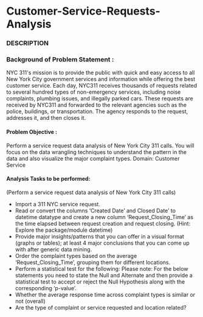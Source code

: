 # Customer-Service-Requests-Analysis
### DESCRIPTION

### Background of Problem Statement :

NYC 311's mission is to provide the public with quick and easy access to all New York City government services and information while offering the best customer service. Each day, NYC311 receives thousands of requests related to several hundred types of non-emergency services, including noise complaints, plumbing issues, and illegally parked cars. These requests are received by NYC311 and forwarded to the relevant agencies such as the police, buildings, or transportation. The agency responds to the request, addresses it, and then closes it.

#### Problem Objective :

Perform a service request data analysis of New York City 311 calls. You will focus on the data wrangling techniques to understand the pattern in the data and also visualize the major complaint types.
Domain: Customer Service

#### Analysis Tasks to be performed:

(Perform a service request data analysis of New York City 311 calls) 

* Import a 311 NYC service request.
* Read or convert the columns ‘Created Date’ and Closed Date’ to datetime datatype and create a new column ‘Request_Closing_Time’ as the time elapsed between request creation and request closing. (Hint: Explore the package/module datetime)
* Provide major insights/patterns that you can offer in a visual format (graphs or tables); at least 4 major conclusions that you can come up with after generic data mining.
* Order the complaint types based on the average ‘Request_Closing_Time’, grouping them for different locations.
* Perform a statistical test for the following:
Please note: For the below statements you need to state the Null and Alternate and then provide a statistical test to accept or reject the Null Hypothesis along with the corresponding ‘p-value’.
* Whether the average response time across complaint types is similar or not (overall)
* Are the type of complaint or service requested and location related?
